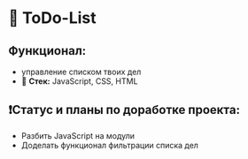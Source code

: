 # 📝 ToDo-List

## Функционал: 
 - управление списком твоих дел
- 🔨 **Стек:** JavaScript, CSS, HTML
## ❗️Статус и планы по доработке проекта:
- Разбить JavaScript на модули
- Доделать функционал фильтрации списка дел
